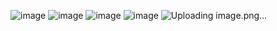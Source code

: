 ![image](https://github.com/user-attachments/assets/13d0b1a2-cca4-4f97-a838-ccc9118f7692)
![image](https://github.com/user-attachments/assets/4fddf35e-2da1-48fb-afe6-33421948284f)
![image](https://github.com/user-attachments/assets/61fa4193-bfed-46c2-85da-8e4c6d27c1bd)
![image](https://github.com/user-attachments/assets/7b8d2830-f056-4bfa-a059-ed467a1f4e6b)
![Uploading image.png…]()


